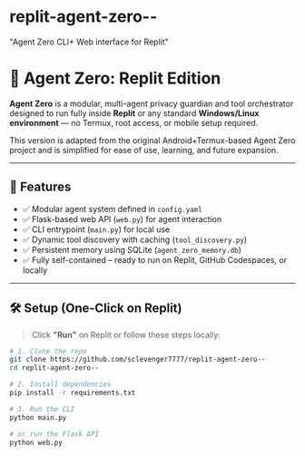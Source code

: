 # replit-agent-zero--
"Agent Zero CLI+ Web interface for Replit"
# 🧠 Agent Zero: Replit Edition

**Agent Zero** is a modular, multi-agent privacy guardian and tool orchestrator designed to run fully inside **Replit** or any standard **Windows/Linux environment** — no Termux, root access, or mobile setup required.

This version is adapted from the original Android+Termux-based Agent Zero project and is simplified for ease of use, learning, and future expansion.

---

## 🚀 Features

- ✅ Modular agent system defined in `config.yaml`
- ✅ Flask-based web API (`web.py`) for agent interaction
- ✅ CLI entrypoint (`main.py`) for local use
- ✅ Dynamic tool discovery with caching (`tool_discovery.py`)
- ✅ Persistent memory using SQLite (`agent_zero_memory.db`)
- ✅ Fully self-contained – ready to run on Replit, GitHub Codespaces, or locally

---

## 🛠️ Setup (One-Click on Replit)

> Click **"Run"** on Replit or follow these steps locally:

```bash
# 1. Clone the repo
git clone https://github.com/sclevenger7777/replit-agent-zero--
cd replit-agent-zero--

# 2. Install dependencies
pip install -r requirements.txt

# 3. Run the CLI
python main.py

# or run the Flask API
python web.py
